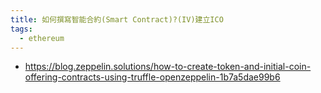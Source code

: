 ```yaml
---
title: 如何撰寫智能合約(Smart Contract)?(IV)建立ICO
tags:
  - ethereum
---
```



* https://blog.zeppelin.solutions/how-to-create-token-and-initial-coin-offering-contracts-using-truffle-openzeppelin-1b7a5dae99b6
